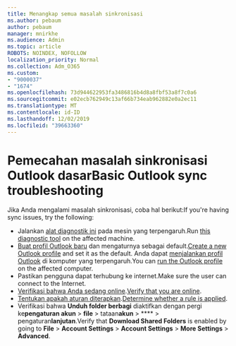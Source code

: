 ```yaml
---
title: Menangkap semua masalah sinkronisasi
ms.author: pebaum
author: pebaum
manager: mnirkhe
ms.audience: Admin
ms.topic: article
ROBOTS: NOINDEX, NOFOLLOW
localization_priority: Normal
ms.collection: Adm_O365
ms.custom:
- "9000037"
- "1674"
ms.openlocfilehash: 73d944622953fa3486816b4d8a8fbf53a8f7c0a6
ms.sourcegitcommit: e02ecb762949c13af66b734eab962882e0a2ec11
ms.translationtype: MT
ms.contentlocale: id-ID
ms.lasthandoff: 12/02/2019
ms.locfileid: "39663360"
---
```

# <a name="basic-outlook-sync-troubleshooting"></a><span data-ttu-id="70113-102">Pemecahan masalah sinkronisasi Outlook dasar</span><span class="sxs-lookup"><span data-stu-id="70113-102">Basic Outlook sync troubleshooting</span></span>

<span data-ttu-id="70113-103">Jika Anda mengalami masalah sinkronisasi, coba hal berikut:</span><span class="sxs-lookup"><span data-stu-id="70113-103">If you're having sync issues, try the following:</span></span>

- <span data-ttu-id="70113-104">Jalankan [alat diagnostik ini](https://aka.ms/sara-outlooksendreceive) pada mesin yang terpengaruh.</span><span class="sxs-lookup"><span data-stu-id="70113-104">Run [this diagnostic tool](https://aka.ms/sara-outlooksendreceive) on the affected machine.</span></span>
- <span data-ttu-id="70113-105">[Buat profil Outlook baru](https://support.office.com/article/f544c1ba-3352-4b3b-be0b-8d42a540459d) dan mengaturnya sebagai default.</span><span class="sxs-lookup"><span data-stu-id="70113-105">[Create a new Outlook profile](https://support.office.com/article/f544c1ba-3352-4b3b-be0b-8d42a540459d) and set it as the default.</span></span> <span data-ttu-id="70113-106">Anda dapat [menjalankan profil Outlook](https://aka.ms/SaRA-OutlookSetupProfile) di komputer yang terpengaruh.</span><span class="sxs-lookup"><span data-stu-id="70113-106">You can [run the Outlook profile](https://aka.ms/SaRA-OutlookSetupProfile) on the affected computer.</span></span>
- <span data-ttu-id="70113-107">Pastikan pengguna dapat terhubung ke internet.</span><span class="sxs-lookup"><span data-stu-id="70113-107">Make sure the user can connect to the Internet.</span></span> 
- <span data-ttu-id="70113-108">[Verifikasi bahwa Anda sedang online](https://support.office.com/article/2460e4a8-16c7-47fc-b204-b1549275aac9).</span><span class="sxs-lookup"><span data-stu-id="70113-108">[Verify that you are online](https://support.office.com/article/2460e4a8-16c7-47fc-b204-b1549275aac9).</span></span>
- <span data-ttu-id="70113-109">[Tentukan apakah aturan diterapkan](https://support.office.com/article/C24F5DEA-9465-4DF4-AD17-A50704D66C59).</span><span class="sxs-lookup"><span data-stu-id="70113-109">[Determine whether a rule is applied](https://support.office.com/article/C24F5DEA-9465-4DF4-AD17-A50704D66C59).</span></span>
- <span data-ttu-id="70113-110">Verifikasi bahwa **Unduh folder berbagi** diaktifkan dengan pergi ke**pengaturan akun** >  **file** > tataan**akun** > \*\*\*\* > pengaturan**lanjutan**.</span><span class="sxs-lookup"><span data-stu-id="70113-110">Verify that **Download Shared Folders** is enabled by going to **File** > **Account Settings** > **Account Settings** > **More Settings** > **Advanced**.</span></span>